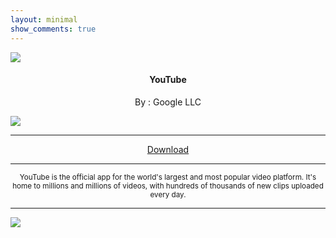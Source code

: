 ```yaml
---
layout: minimal
show_comments: true
---
```


![](https://is.gd/R1M1Ir)

<h4> <p align="center"> YouTube </p> </h4>

<p align="center"> By : Google LLC </p>

![](https://img.shields.io/badge/dynamic/json?label=Version&color=success&labelColor=success&style=for-the-badge&query=%24%5B"com.google.android.youtube.apk"%5D&url=https%3A%2F%2Fis.gd%2F2wPvAM)

---

<p align ="center">
<a href="https://is.gd/r4hYaU" class="btn btn-outline-success"> Download </a>
</p>

---

<p align="center"> <sub>
YouTube is the official app for the world's largest and most popular video platform. It's home to millions and millions of videos, with hundreds of thousands of new clips uploaded every day.
</sub> </p>

---

![](https://is.gd/uVvIMS)
